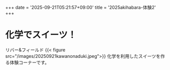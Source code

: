 +++
date = '2025-09-21T05:21:57+09:00'
title = '2025akihabara-体験2'
+++
# 化学でスイーツ！
リバー&フィールド
{{< figure src="/images/20250921kawanonaduki.jpeg">}}
化学を利用したスイーツを作る体験コーナーです。